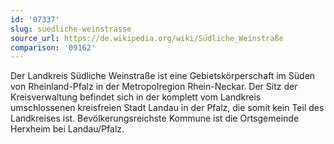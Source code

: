```yaml
---
id: '07337'
slug: suedliche-weinstrasse
source_url: https://de.wikipedia.org/wiki/Südliche_Weinstraße
comparison: '09162'
---
```


Der Landkreis Südliche Weinstraße ist eine Gebietskörperschaft im Süden von Rheinland-Pfalz in der Metropolregion Rhein-Neckar. Der Sitz der Kreisverwaltung befindet sich in der komplett vom Landkreis umschlossenen kreisfreien Stadt Landau in der Pfalz, die somit kein Teil des Landkreises ist. Bevölkerungsreichste Kommune ist die Ortsgemeinde Herxheim bei Landau/Pfalz.
